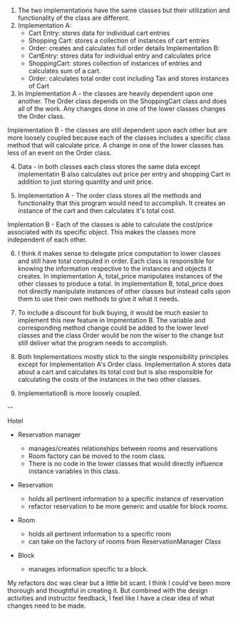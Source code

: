 1. The two implementations have the same classes but their utilization and functionality of the class are different.
2. Implementation A:
    - Cart Entry: stores data for individual cart entries
    - Shopping Cart: stores a collection of instances of cart entries
    - Order: creates and calculates full order details
  Implementation B:
    - CartEntry: stores data for individual entry and calculates price
    - ShoppingCart: stores collection of instances of entries and calculates sum of a cart.
    - Order: calculates total order cost including Tax and stores instances of Cart
3. In Implementation A - the classes are heavily dependent upon one another. The Order class depends on the ShoppingCart class and does all of the work. Any changes done in one of the lower classes changes the Order class.

Implementation B - the classes are still dependent upon each other but are more loosely coupled because each of the classes includes a specific class method that will calculate price. A change in one of the lower classes has less of an event on the Order class.

4. Data - in both classes each class stores the same data except implementatin B also calculates out price per entry and shopping Cart in addition to just storing quantity and unit price.

5. Implementation A - The order class stores all the methods and functionality that this program would need to accomplish. It creates an instance of the cart and then calculates it's total cost.

Implentation B - Each of the classes is able to calculate the cost/price associated with its specific object. This makes the classes more independent of each other.

6. I think it makes sense to delegate price computation to lower classes and still have total computed in order. Each class is responsible for knowing the information respective to the instances and objects it creates. In implementation A, total_price manipulates instances of the other classes to produce a total. In implementation B, total_price does not directly manipulate instances of other classes but instead calls upon them to use their own methods to give it what it needs.

7. To include a discount for bulk buying, it would be much easier to implement this new feature in Impmentation B. The variable and corresponding method change could be added to the lower level classes and the class Order would be non the wiser to the change but still deliver what the program needs to accomplish.

8. Both Implementations mostly stick to the single responsibility principles except for Implementation A's Order class. Implementation A stores data about a cart and calculates its total cost but is also responsible for calculating the costs of the instances in the two other classes.

9. ImplementationB is more loosely coupled.

--

Hotel
- Reservation manager
  - manages/creates relationships between rooms and reservations
  - Room factory can be moved to the room class.
  - There is no code in the lower classes that would directly influence instance variables in this class.

- Reservation
  - holds all pertinent information to a specific instance of reservation
  - refactor reservation to be more generic and usable for block rooms.
- Room
  - holds all pertinent information to a specific room
  - can take on the factory of rooms from ReservationManager Class

- Block
  - manages information specific to a block.

My refactors doc was clear but a little bit scant. I think I could've been more thorough and thoughtful in creating it. But combined with the design activities and instructor feedback, I feel like I have a clear idea of what changes need to be made. 
